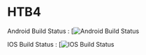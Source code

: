 # HTB4


Android Build Status : [![Android Build Status](https://build.appcenter.ms/v0.1/apps/f02bb5ae-4fb6-41c3-a15a-b1838a000b4a/branches/master/badge)

IOS Build Status : [![IOS Build Status](https://build.appcenter.ms/v0.1/apps/44ba91bb-aa50-43f9-b01d-d7f6ba5075d9/branches/master/badge)
